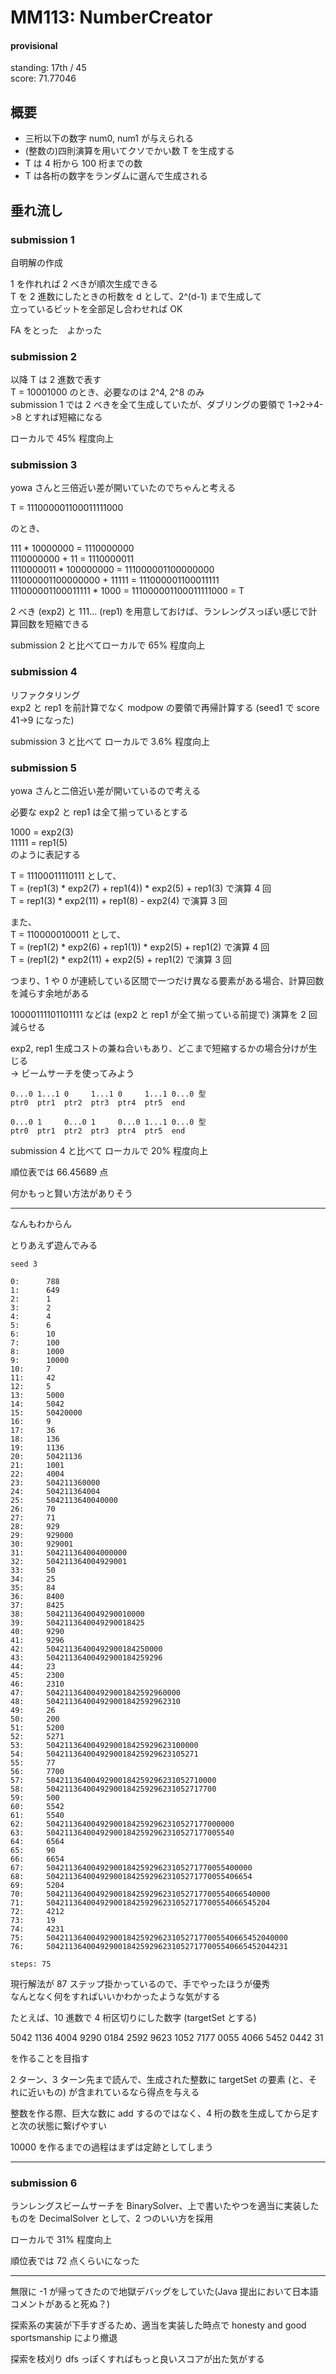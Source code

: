 # MM113: NumberCreator

#### provisional  

standing: 17th / 45  
score: 71.77046

## 概要

* 三桁以下の数字 num0, num1 が与えられる
* (整数の)四則演算を用いてクソでかい数 T を生成する
* T は 4 桁から 100 桁までの数
* T は各桁の数字をランダムに選んで生成される

## 垂れ流し

### submission 1

自明解の作成

1 を作れれば 2 べきが順次生成できる  
T を 2 進数にしたときの桁数を d として、2^(d-1) まで生成して  
立っているビットを全部足し合わせれば OK

FA をとった　よかった

### submission 2

以降 T は 2 進数で表す  
T = 10001000 のとき、必要なのは 2^4, 2^8 のみ  
submission 1 では 2 べきを全て生成していたが、ダブリングの要領で 1->2->4->8 とすれば短縮になる

ローカルで 45% 程度向上

### submission 3

yowa さんと三倍近い差が開いていたのでちゃんと考える

T = 111000001100011111000

のとき、

111 * 10000000 = 1110000000  
1110000000 + 11 = 1110000011  
1110000011 * 100000000 = 111000001100000000  
111000001100000000 + 11111 = 111000001100011111  
111000001100011111 * 1000 = 111000001100011111000 = T

2 べき (exp2) と 111... (rep1) を用意しておけば、ランレングスっぽい感じで計算回数を短縮できる

submission 2 と比べてローカルで 65% 程度向上

### submission 4

リファクタリング  
exp2 と rep1 を前計算でなく modpow の要領で再帰計算する (seed1 で score 41->9 になった)

submission 3 と比べて ローカルで 3.6% 程度向上

### submission 5

yowa さんと二倍近い差が開いているので考える

必要な exp2 と rep1 は全て揃っているとする

1000 = exp2(3)  
11111 = rep1(5)  
のように表記する

T = 11100011110111 として、  
T = (rep1(3) * exp2(7) + rep1(4)) * exp2(5) + rep1(3) で演算 4 回  
T = rep1(3) * exp2(11) + rep1(8) - exp2(4) で演算 3 回

また、  
T = 1100000100011 として、  
T = (rep1(2) * exp2(6) + rep1(1)) * exp2(5) + rep1(2) で演算 4 回  
T = (rep1(2) * exp2(11) + exp2(5) + rep1(2) で演算 3 回

つまり、1 や 0 が連続している区間で一つだけ異なる要素がある場合、計算回数を減らす余地がある

10000111101101111 などは (exp2 と rep1 が全て揃っている前提で) 演算を 2 回減らせる

exp2, rep1 生成コストの兼ね合いもあり、どこまで短縮するかの場合分けが生じる  
→ ビームサーチを使ってみよう

```
0...0 1...1 0     1...1 0     1...1 0...0 型
ptr0  ptr1  ptr2  ptr3  ptr4  ptr5  end

0...0 1     0...0 1     0...0 1...1 0...0 型
ptr0  ptr1  ptr2  ptr3  ptr4  ptr5  end
```

submission 4 と比べて ローカルで 20% 程度向上

順位表では 66.45689 点

何かもっと賢い方法がありそう


---

なんもわからん

とりあえず遊んでみる

```
seed 3

0:      788
1:      649
2:      1
3:      2
4:      4
5:      6
6:      10
7:      100
8:      1000
9:      10000
10:     7
11:     42
12:     5
13:     5000
14:     5042
15:     50420000
16:     9
17:     36
18:     136
19:     1136
20:     50421136
21:     1001
22:     4004
23:     504211360000
24:     504211364004
25:     5042113640040000
26:     70
27:     71
28:     929
29:     929000
30:     929001
31:     504211364004000000
32:     504211364004929001
33:     50
34:     25
35:     84
36:     8400
37:     8425
38:     5042113640049290010000
39:     5042113640049290018425
40:     9290
41:     9296
42:     50421136400492900184250000
43:     50421136400492900184259296
44:     23
45:     2300
46:     2310
47:     504211364004929001842592960000
48:     504211364004929001842592962310
49:     26
50:     200
51:     5200
52:     5271
53:     5042113640049290018425929623100000
54:     5042113640049290018425929623105271
55:     77
56:     7700
57:     50421136400492900184259296231052710000
58:     50421136400492900184259296231052717700
59:     500
60:     5542
61:     5540
62:     504211364004929001842592962310527177000000
63:     504211364004929001842592962310527177005540
64:     6564
65:     90
66:     6654
67:     5042113640049290018425929623105271770055400000
68:     5042113640049290018425929623105271770055406654
69:     5204
70:     50421136400492900184259296231052717700554066540000
71:     50421136400492900184259296231052717700554066545204
72:     4212
73:     19
74:     4231
75:     504211364004929001842592962310527177005540665452040000
76:     504211364004929001842592962310527177005540665452044231

steps: 75
```

現行解法が 87 ステップ掛かっているので、手でやったほうが優秀  
なんとなく何をすればいいかわかったような気がする

たとえば、10 進数で 4 桁区切りにした数字 (targetSet とする)

5042 1136 4004 9290 0184 2592 9623 1052 7177 0055 4066 5452 0442 31

を作ることを目指す

2 ターン、3 ターン先まで読んで、生成された整数に targetSet の要素 (と、それに近いもの) が含まれているなら得点を与える

整数を作る際、巨大な数に add するのではなく、4 桁の数を生成してから足すと次の状態に繋げやすい

10000 を作るまでの過程はまずは定跡としてしまう

---

### submission 6

ランレングスビームサーチを BinarySolver、上で書いたやつを適当に実装したものを DecimalSolver として、2 つのいい方を採用

ローカルで 31% 程度向上

順位表では 72 点くらいになった

---

無限に -1 が帰ってきたので地獄デバッグをしていた(Java 提出において日本語コメントがあると死ぬ？)

探索系の実装が下手すぎるため、適当を実装した時点で honesty and good sportsmanship により撤退

探索を枝刈り dfs っぽくすればもっと良いスコアが出た気がする